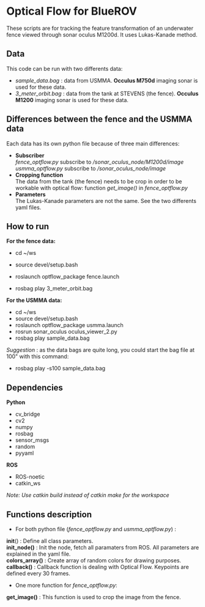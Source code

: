 # Optical Flow for BlueROV

These scripts are for tracking the feature transformation of an underwater fence viewed through sonar oculus M1200d.
It uses Lukas-Kanade method.

## Data

This code can be run with two differents data:
- *sample_data.bag* : data from USMMA. **Occulus M750d** imaging sonar is used for these data.
- *3_meter_orbit.bag* : data from the tank at STEVENS (the fence). **Occulus M1200** imaging sonar is used for these data.

## Differences between the fence and the USMMA data

Each data has its own python file because of three main differences:

- **Subscriber**  
*fence_optflow.py* subscribe to */sonar_oculus_node/M1200d/image*  
*usmma_optflow.py* subscribe to */sonar_oculus_node/image*
- **Cropping function**  
The data from the tank (the fence) needs to be crop in order to be workable with optical flow: function *get_image()* in *fence_optflow.py*
- **Parameters**  
The Lukas-Kanade parameters are not the same. See the two differents yaml files.

## How to run

**For the fence data:**

- cd ~/ws
- source devel/setup.bash
- roslaunch optflow_package fence.launch

- rosbag play 3_meter_orbit.bag 

**For the USMMA data:**

- cd ~/ws
- source devel/setup.bash
- roslaunch optflow_package usmma.launch
- rosrun sonar_oculus oculus_viewer_2.py 
- rosbag play sample_data.bag 

*Suggestion* : as the data bags are quite long, you could start the bag file at 100" with this command:
- rosbag play -s100 sample_data.bag 

## Dependencies
**Python**
- cv_bridge
- cv2
- numpy
- rosbag
- sensor_msgs
- random
- pyyaml

**ROS**
- ROS-noetic
- catkin_ws

*Note: Use catkin build instead of catkin make for the workspace*

## Functions description

- For both python file (*fence_optflow.py* and *usmma_optflow.py*) : 

__init__() : Define all class parameters.  
**init_node()** : Init the node, fetch all paramaters from ROS. All parameters are explained in the yaml file.   
**colors_array()** : Create array of random colors for drawing purposes.  
**callback()** : Callback function is dealing with Optical Flow. Keypoints are defined every 30 frames.

- One more function for *fence_optflow.py*:  

**get_image()** : This function is used to crop the image from the fence.







